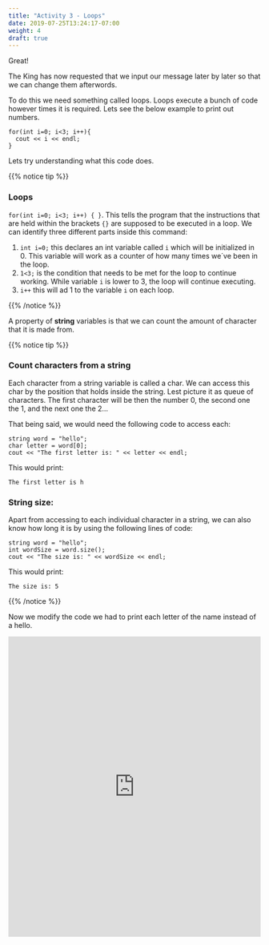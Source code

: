 ```yaml
---
title: "Activity 3 - Loops"
date: 2019-07-25T13:24:17-07:00
weight: 4
draft: true
---
```


Great! 

The King has now requested that we input our message later by later so that we can change them afterwords.

To do this we need something called loops. Loops execute a bunch of code however times it is required. Lets see the below example to print out numbers.

```
for(int i=0; i<3; i++){
  cout << i << endl;
}
```
Lets try understanding what this code does.

{{% notice tip %}}


### Loops

 `for(int i=0; i<3; i++) { }`. 
This tells the program that the instructions that are held within the brackets `{}` are supposed to be executed in a loop. 
We can identify three different parts inside this command:
1. `int i=0;` this declares an int variable called `i` which will be initialized in 0. This variable will work as a counter of how many times we´ve been in the loop.
2. `1<3;` is the condition that needs to be met for the loop to continue working. While variable `i` is lower to 3, the loop will continue executing.
3. `i++` this will ad 1 to the variable `i` on each loop.

{{% /notice %}}

A property of **string** variables is that we can count the amount of character that it is made from. 

{{% notice tip %}}

### Count characters from a string

Each character from a string variable is called a char. We can access this char by the position that holds inside the string. Lest picture it as queue of characters. The first character will be then the number 0, the second one the 1, and the next one the 2…

That being said, we would need the following code to access each:

```
string word = "hello";
char letter = word[0];
cout << "The first letter is: " << letter << endl;
```
This would print: 
```
The first letter is h
```

### String size:

Apart from accessing to each individual character in a string, we can also know how long it is by using the following lines of code:

```
string word = "hello";
int wordSize = word.size();
cout << "The size is: " << wordSize << endl;
```
This would print:
```
The size is: 5
```
{{% /notice %}}

Now we modify the code we had to print each letter of the name instead of a hello.

<iframe height="600px" width="100%" src="https://replit.com/@nuevofoundation/activity-3-english?lite=true#main.cpp" scrolling="no" frameborder="no" allowtransparency="true" allowfullscreen="true" sandbox="allow-forms allow-pointer-lock allow-popups allow-same-origin allow-scripts allow-modals"></iframe>

